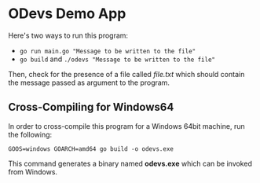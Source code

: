 # ODevs Demo App

Here's two ways to run this program:

* `go run main.go "Message to be written to the file"`
* `go build` and `./odevs "Message to be written to the file"`


Then, check for the presence of a file called _file.txt_ which should
contain the message passed as argument to the program.

## Cross-Compiling for Windows64

In order to cross-compile this program for a Windows 64bit machine,
run the following:

`GOOS=windows GOARCH=amd64 go build -o odevs.exe`

This command generates a binary named **odevs.exe** which can be invoked
from Windows.
